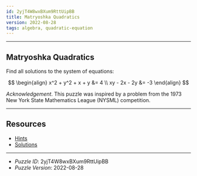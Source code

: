 ```yaml
---
id: 2yjT4W8wxBXum9RttUipBB
title: Matryoshka Quadratics
version: 2022-08-28
tags: algebra, quadratic-equation
---
```


--------------------------------------------------------------------------------------------

## Matryoshka Quadratics

Find all solutions to the system of equations:

$$
\begin{align}
x^2 + y^2 + x + y &= 4 \\
xy - 2x - 2y &= -3
\end{align}
$$

_Acknowledgement_. This puzzle was inspired by a problem from the 1973 New York State
Mathematics League (NYSML) competition.

--------------------------------------------------------------------------------------------

## Resources

* [Hints](2yjT4W8wxBXum9RttUipBB-hints.md)
* [Solutions](2yjT4W8wxBXum9RttUipBB-solutions.md)

--------------------------------------------------------------------------------------------

* _Puzzle ID_: 2yjT4W8wxBXum9RttUipBB
* _Puzzle Version_: 2022-08-28
